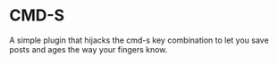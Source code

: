 # CMD-S

A simple plugin that hijacks the cmd-s key combination to let you save posts and ages the way your fingers know.